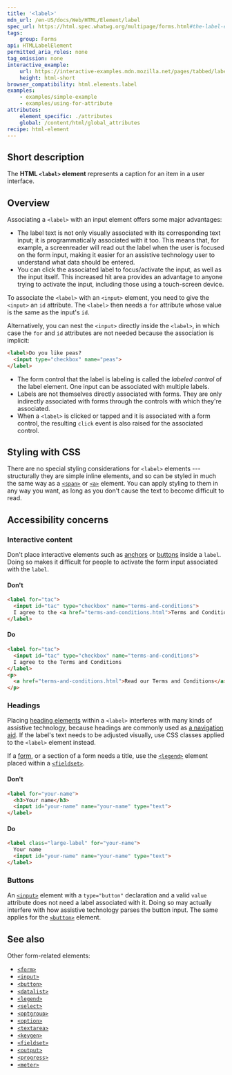 ```yaml
---
title: '<label>'
mdn_url: /en-US/docs/Web/HTML/Element/label
spec_url: https://html.spec.whatwg.org/multipage/forms.html#the-label-element
tags:
    group: Forms
api: HTMLLabelElement
permitted_aria_roles: none
tag_omission: none
interactive_example:
    url: https://interactive-examples.mdn.mozilla.net/pages/tabbed/label.html
    height: html-short
browser_compatibility: html.elements.label
examples:
    - examples/simple-example
    - examples/using-for-attribute
attributes:
    element_specific: ./attributes
    global: /content/html/global_attributes
recipe: html-element
---
```


## Short description

The **HTML `<label>` element** represents a caption for an item in a
user interface.

## Overview

Associating a `<label>` with an input element offers some major
advantages:

- The label text is not only visually associated with its
  corresponding text input; it is programmatically associated with it
  too. This means that, for example, a screenreader will read out the
  label when the user is focused on the form input, making it easier
  for an assistive technology user to understand what data should be
  entered.
- You can click the associated label to focus/activate the input, as
  well as the input itself. This increased hit area provides an
  advantage to anyone trying to activate the input, including those
  using a touch-screen device.

To associate the `<label>` with an `<input>` element, you need to give
the `<input>` an `id` attribute. The `<label>` then needs a `for`
attribute whose value is the same as the input's `id`.

Alternatively, you can nest the `<input>` directly inside the `<label>`,
in which case the `for` and `id` attributes are not needed because the
association is implicit:

```html
<label>Do you like peas?
  <input type="checkbox" name="peas">
</label>
```

- The form control that the label is labeling is called the *labeled
  control* of the label element. One input can be associated with
  multiple labels.
- Labels are not themselves directly associated with forms. They are
  only indirectly associated with forms through the controls with
  which they're associated.
- When a `<label>` is clicked or tapped and it is associated with a
  form control, the resulting `click` event is also raised for the
  associated control.

## Styling with CSS

There are no special styling considerations for `<label>` elements ---
structurally they are simple inline elements, and so can be styled in
much the same way as a
[`<span>`](/en-US/docs/Web/HTML/Element/span)
or
[`<a>`](/en-US/docs/Web/HTML/Element/a)
element. You can apply styling to them in any way you want, as long as
you don't cause the text to become difficult to read.

## Accessibility concerns
### Interactive content

Don't place interactive elements such as
[anchors](/en-US/docs/Web/HTML/Element/a)
or
[buttons](/en-US/docs/Web/HTML/Element/button)
inside a `label`. Doing so makes it difficult for people to activate the
form input associated with the `label`.

#### Don't

```html
<label for="tac">
  <input id="tac" type="checkbox" name="terms-and-conditions">
  I agree to the <a href="terms-and-conditions.html">Terms and Conditions</a>
</label>
```

#### Do

```html
<label for="tac">
  <input id="tac" type="checkbox" name="terms-and-conditions">
  I agree to the Terms and Conditions
</label>
<p>
  <a href="terms-and-conditions.html">Read our Terms and Conditions</a>
</p>
```

### Headings

Placing [heading elements](/en-US/docs/Web/HTML/Element/Heading_Elements) within a
`<label>` interferes with many kinds of assistive technology, because
headings are commonly used as [a navigation aid](/en-US/docs/Web/HTML/Element/Heading_Elements#Navigation). If the
label's text needs to be adjusted visually, use CSS classes applied to
the `<label>` element instead.

If a [form](/en-US/docs/Web/HTML/Element/form), or a section of a form
needs a title, use the
[`<legend>`](/en-US/docs/Web/HTML/Element/legend)
element placed within a
[`<fieldset>`](/en-US/docs/Web/HTML/Element/fieldset).

#### Don't

```html
<label for="your-name">
  <h3>Your name</h3>
  <input id="your-name" name="your-name" type="text">
</label>
```

#### Do

```html
<label class="large-label" for="your-name">
  Your name
  <input id="your-name" name="your-name" type="text">
</label>
```

### Buttons

An [`<input>`](/en-US/docs/Web/HTML/Element/input)
element with a `type="button"` declaration and a valid `value` attribute
does not need a label associated with it. Doing so may actually
interfere with how assistive technology parses the button input. The
same applies for the
[`<button>`](/en-US/docs/Web/HTML/Element/button)
element.

## See also

Other form-related elements:

- [`<form>`](/en-US/docs/Web/HTML/Element/form)
- [`<input>`](/en-US/docs/Web/HTML/Element/input)
- [`<button>`](/en-US/docs/Web/HTML/Element/button)
- [`<datalist>`](/en-US/docs/Web/HTML/Element/datalist)
- [`<legend>`](/en-US/docs/Web/HTML/Element/legend)
- [`<select>`](/en-US/docs/Web/HTML/Element/select)
- [`<optgroup>`](/en-US/docs/Web/HTML/Element/optgroup)
- [`<option>`](/en-US/docs/Web/HTML/Element/option)
- [`<textarea>`](/en-US/docs/Web/HTML/Element/textarea)
- [`<keygen>`](/en-US/docs/Web/HTML/Element/keygen)
- [`<fieldset>`](/en-US/docs/Web/HTML/Element/fieldset)
- [`<output>`](/en-US/docs/Web/HTML/Element/output)
- [`<progress>`](/en-US/docs/Web/HTML/Element/progress)
- [`<meter>`](/en-US/docs/Web/HTML/Element/meter)
